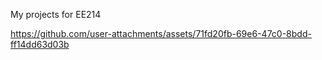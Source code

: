 My projects for EE214

https://github.com/user-attachments/assets/71fd20fb-69e6-47c0-8bdd-ff14dd63d03b

